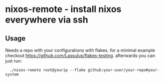 # nixos-remote - install nixos everywhere via ssh

## Usage
Needs a repo with your configurations with flakes. for a minimal example checkout https://github.com/Lassulus/flakes-testing.
afterwards you can just run:
```
  ./nixos-remote root@yourip --flake github:your-user/your-repo#your-system
```
